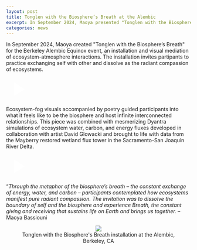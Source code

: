 ```yaml
---
layout: post
title: Tonglen with the Biosphere’s Breath at the Alembic
excerpt: In September 2024, Maoya presented "Tonglen with the Biosphere’s Breath" an installation and visual mediation of ecosystem-atmosphere interactions.
categories: news
---
```


<script>
// Initialize each video container separately
document.addEventListener('DOMContentLoaded', function() {
    document.querySelectorAll('.video-container').forEach(container => {
        const thumbnail = container.querySelector('.video-thumbnail');
        const videoIframe = container.querySelector('.video-iframe');
        
        thumbnail.addEventListener('click', function() {
            thumbnail.style.display = 'none';
            videoIframe.style.display = 'block';
            
            // Reload iframe to ensure video starts playing
            const iframe = videoIframe.querySelector('iframe');
            const src = iframe.src;
            iframe.src = src;
        });
    });
});
</script>

In September 2024, Maoya created "Tonglen with the Biosphere’s Breath" for the Berkeley Alembic Equinox event, an installation and visual mediation of ecosystem-atmosphere interactions. The installation invites partipants to practice exchanging self with other and dissolve as the radiant compassion of ecosystems. 

<div class="video-container" id="video1">
    <div class="video-thumbnail" style="background-image: url('https://fluxnetart.github.io/images/thumbnail_alembic2.png');">
        <div class="play-button">
            <svg width="64" height="64" viewBox="0 0 24 24" fill="white">
                <path d="M8 5v14l11-7z"/>
            </svg>
        </div>
    </div>
    <div class="video-iframe" style="display: none;">
        <iframe src="https://drive.google.com/file/d/1ZcHyv0-1kxPS0rGpaO9kX3jKqDlNN431/preview" frameborder="0" allowfullscreen></iframe>
    </div>
</div>

Ecosystem-fog visuals accompanied by poetry guided participants into what it feels like to be the biosphere and host infinite interconnected relationships. This piece was combined with mesmerizing Dyantra simulations of ecosystem water, carbon, and energy fluxes developed in collaboration with artist David Glowacki and brought to life with data from the Mayberry restored wetland flux tower in the Sacramento-San Joaquin River Delta.

<div class="video-container" id="video2">
    <div class="video-thumbnail" style="background-image: url('https://fluxnetart.github.io/images/thumbnail_alembic1.png');">
        <div class="play-button">
            <svg width="64" height="64" viewBox="0 0 24 24" fill="white">
                <path d="M8 5v14l11-7z"/>
            </svg>
        </div>
    </div>
    <div class="video-iframe" style="display: none;">
        <iframe src="https://drive.google.com/file/d/1f3amv1SkLwRlS8XmLoIQXa244PEWMTH2/preview" frameborder="0" allowfullscreen></iframe>
    </div>
</div>

“<i>Through the metaphor of the biosphere’s breath – the constant exchange of energy, water, and carbon – participants contemplated how ecosystems manifest pure radiant compassion. The invitation was to dissolve the boundary of self and the biosphere and experience Breath, the constant giving and receiving that sustains life on Earth and brings us together.</i> – Maoya Bassiouni

<figure style="text-align: center;" >
  <img src="https://fluxnetart.github.io/images/1_alembic.png" style="max-height: 300px; height: auto;">
  <figcaption>Tonglen with the Biosphere's Breath installation at the Alembic, Berkeley, CA</figcaption>
</figure>
